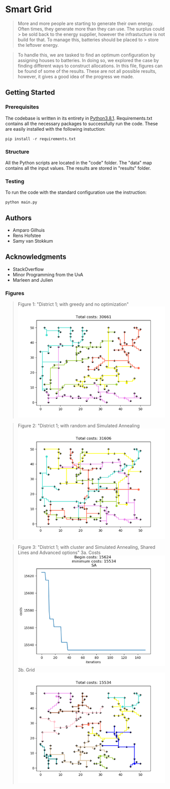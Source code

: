 # Smart Grid
 > More and more people are starting to generate their own energy. Often times, they generate more than they can use. The surplus could > be sold back to the energy supplier, however the infrastucture is not build for that. To manage this, batteries should be placed to > store the leftover energy. 

 > To handle this, we are tasked to find an optimum configuration by assigning houses to batteries. 
 > In doing so, we explored the case by finding different ways to construct allocations. In this file, figures 
 > can be found of some of the results. These are not all possible results, however, it gives a good idea of the progress we made.



## Getting Started

### Prerequisites

The codebase is written in its entirety in [Python3.8.1](https://www.python.org/downloads/). Requirements.txt contains all the necessary packages to successfully run the code. These are easily installed with the following instuction:

```
pip install -r requirements.txt
```

### Structure

All the Python scripts are located in the "code" folder. The "data" map contains all the input values. The results are stored in "results" folder.

### Testing

To run the code with the standard configuration use the instruction:

```
python main.py
```

## Authors

* Amparo Gilhuis
* Rens Hofstee
* Samy van Stokkum

## Acknowledgments

* StackOverflow
* Minor Programming from the UvA
* Marleen and Julien


### Figures

> Figure 1: "District 1; with greedy and no optimization"
![D1_greedy_none](results/greedy_1_none.png)

> Figure 2: "District 1; with random and Simulated Annealing
![D1_random_none](results/random_1_simulated_annealing.png)

> Figure 3: "District 1; with cluster and Simulated Annealing, Shared Lines and Advanced options"
> 3a. Costs
![D1_cluster_shared_SA_Advanced_costs](results/1_simulated_annealing.png)
> 3b. Grid
![D1_cluster_shared_SA_Advanced_grid](results/cluster_1_simulated_annealing.png)
